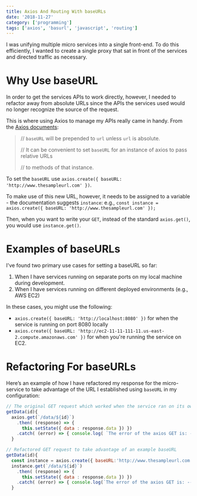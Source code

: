```yaml
---
title: Axios And Routing With baseURLs
date: '2018-11-27'
category: ['programming']
tags: ['axios', 'basurl', 'javascript', 'routing']
---
```


I was unifying multiple micro services into a single front-end. To do this efficiently, I wanted to create a single proxy that sat in front of the services and directed traffic as necessary.

# Why Use baseURL

In order to get the services APIs to work directly, however, I needed to refactor away from absolute URLs since the APIs the services used would no longer recognize the source of the request.

This is where using Axios to manage my APIs really came in handy. From the [Axios documents](https://github.com/axios/axios):

> // `baseURL` will be prepended to `url` unless `url` is absolute.
>
> // It can be convenient to set `baseURL` for an instance of axios to pass relative URLs
>
> // to methods of that instance.

To set the `baseURL` use `axios.create({ baseURL: 'http://www.thesampleurl.com' })`.

To make use of this new URL, however, it needs to be assigned to a variable - the documentation suggests `instance`:
e.g., `const instance = axios.create({ baseURL: 'http://www.thesampleurl.com' });`

Then, when you want to write your `GET`, instead of the standard `axios.get()`, you would use `instance.get()`.

# Examples of baseURLs

I've found two primary use cases for setting a baseURL so far:

1. When I have services running on separate ports on my local machine during development.
2. When I have services running on different deployed environments (e.g., AWS EC2)

In these cases, you might use the following:

-   `axios.create({ baseURL: 'http://localhost:8080' })` for when the service is running on port 8080 locally
-   `axios.create({ baseURL: 'http://ec2-11-11-111-11.us-east-2.compute.amazonaws.com' })` for when you're running the service on EC2.

# Refactoring For baseURLs

Here’s an example of how I have refactored my response for the micro-service to take advantage of the URL I established using `baseURL` in my configuration:

```javascript
// The original GET request which worked when the service ran on its own
getData(id){
  axios.get(`/data/${id}`)
    .then( (response) => {
      this.setState({ data : response.data }) })
    .catch( (error) => { console.log( `The error of the axios GET is: -------> `, error); })
  }

// Refactored GET request to take advantage of an example baseURL
getData(id){
  const instance = axios.create({ baseURL:'http://www.thesampleurl.com' });
  instance.get(`/data/${id}`)
    .then( (response) => {
      this.setState({ data : response.data }) })
    .catch( (error) => { console.log(`The error of the axios GET is: -------> `, error); })
  }
```
